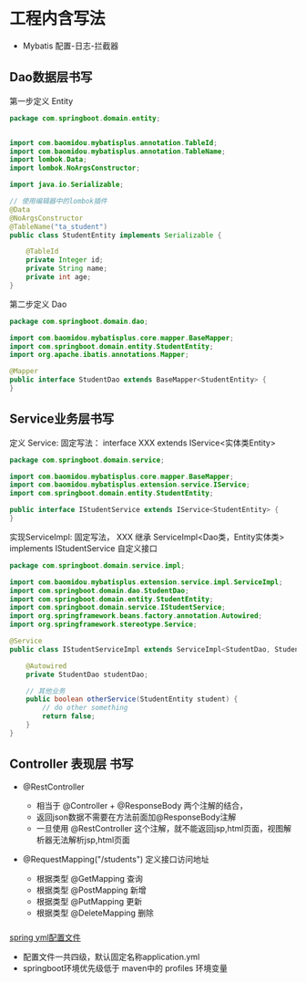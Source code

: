 # 工程内含写法

- Mybatis 配置-日志-拦截器


## Dao数据层书写

第一步定义 Entity
```java
package com.springboot.domain.entity;


import com.baomidou.mybatisplus.annotation.TableId;
import com.baomidou.mybatisplus.annotation.TableName;
import lombok.Data;
import lombok.NoArgsConstructor;

import java.io.Serializable;

// 使用编辑器中的lombok插件
@Data
@NoArgsConstructor
@TableName("ta_student")
public class StudentEntity implements Serializable {

    @TableId
    private Integer id;
    private String name;
    private int age;
}

```

第二步定义 Dao

```java
package com.springboot.domain.dao;

import com.baomidou.mybatisplus.core.mapper.BaseMapper;
import com.springboot.domain.entity.StudentEntity;
import org.apache.ibatis.annotations.Mapper;

@Mapper
public interface StudentDao extends BaseMapper<StudentEntity> {
}
```
## Service业务层书写

定义 Service:
固定写法： interface XXX extends IService<实体类Entity>

```java
package com.springboot.domain.service;

import com.baomidou.mybatisplus.core.mapper.BaseMapper;
import com.baomidou.mybatisplus.extension.service.IService;
import com.springboot.domain.entity.StudentEntity;

public interface IStudentService extends IService<StudentEntity> {
}

```


实现ServiceImpl: 
固定写法， XXX 继承 ServiceImpl<Dao类，Entity实体类> implements  IStudentService 自定义接口

```java
package com.springboot.domain.service.impl;

import com.baomidou.mybatisplus.extension.service.impl.ServiceImpl;
import com.springboot.domain.dao.StudentDao;
import com.springboot.domain.entity.StudentEntity;
import com.springboot.domain.service.IStudentService;
import org.springframework.beans.factory.annotation.Autowired;
import org.springframework.stereotype.Service;

@Service
public class IStudentServiceImpl extends ServiceImpl<StudentDao, StudentEntity> implements IStudentService {

    @Autowired
    private StudentDao studentDao;

    // 其他业务
    public boolean otherService(StudentEntity student) {
        // do other something
        return false;
    }
}

```
## Controller 表现层 书写

- @RestController 
  - 相当于 @Controller + @ResponseBody 两个注解的结合，
  - 返回json数据不需要在方法前面加@ResponseBody注解
  - 一旦使用 @RestController 这个注解，就不能返回jsp,html页面，视图解析器无法解析jsp,html页面


- @RequestMapping("/students") 定义接口访问地址
  - 根据类型  @GetMapping 查询
  - 根据类型  @PostMapping 新增
  - 根据类型  @PutMapping 更新
  - 根据类型  @DeleteMapping 删除


### 
[spring yml配置文件](https://www.bilibili.com/video/BV15b4y1a7yG?p=60)
- 配置文件一共四级，默认固定名称application.yml
- springboot环境优先级低于 maven中的 profiles 环境变量